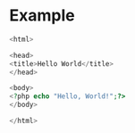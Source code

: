 # Example

```php
<html>

<head>
<title>Hello World</title>
</head>

<body>
<?php echo "Hello, World!";?>
</body>

</html>
```
